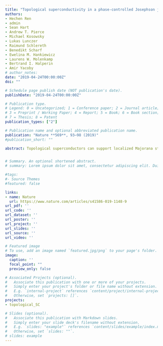 ```yaml
---
title: "Topological superconductivity in a phase-controlled Josephson junction"
authors:
- Hechen Ren
- admin
- Sean Hart
- Andrew T. Pierce
- Michael Kosowsky
- Lukas Lunczer
- Raimund Schlereth
- Benedikt Scharf
- Ewelina M. Hankiewicz
- Laurens W. Molenkamp
- Bertrand I. Halperin
- Amir Yacoby
# author_notes:
date: "2019-04-24T00:00:00Z"
doi: ""

# Schedule page publish date (NOT publication's date).
publishDate: "2019-04-24T00:00:00Z"

# Publication type.
# Legend: 0 = Uncategorized; 1 = Conference paper; 2 = Journal article;
# 3 = Preprint / Working Paper; 4 = Report; 5 = Book; 6 = Book section;
# 7 = Thesis; 8 = Patent
publication_types: ["2"]

# Publication name and optional abbreviated publication name.
publication: "Nature **569**, 93–98 (2019)"
#publication_short: ""

abstract: Topological superconductors can support localized Majorana states at their boundaries. These quasi-particle excitations obey non-Abelian statistics that can be used to encode and manipulate quantum information in a topologically protected manner. Although signatures of Majorana bound states have been observed in one-dimensional systems, there is an ongoing effort to find alternative platforms that do not require fine-tuning of parameters and can be easily scaled to large numbers of states. Here we present an experimental approach towards a two-dimensional architecture of Majorana bound states. Using a Josephson junction made of a HgTe quantum well coupled to thin-film aluminium, we are able to tune the transition between a trivial and a topological superconducting state by controlling the phase difference across the junction and applying an in-plane magnetic field. We determine the topological state of the resulting superconductor by measuring the tunnelling conductance at the edge of the junction. At low magnetic fields, we observe a minimum in the tunnelling spectra near zero bias, consistent with a trivial superconductor. However, as the magnetic field increases, the tunnelling conductance develops a zero-bias peak, which persists over a range of phase differences that expands systematically with increasing magnetic field. Our observations are consistent with theoretical predictions for this system and with full quantum mechanical numerical simulations performed on model systems with similar dimensions and parameters. Our work establishes this system as a promising platform for realizing topological superconductivity and for creating and manipulating Majorana modes and probing topological superconducting phases in two-dimensional systems.


# Summary. An optional shortened abstract.
# summary: Lorem ipsum dolor sit amet, consectetur adipiscing elit. Duis posuere tellus ac convallis placerat. Proin tincidunt magna sed ex sollicitudin condimentum.

#tags:
#- Source Themes
#featured: false

links:
- name: Nature
  url: https://www.nature.com/articles/s41586-019-1148-9
url_pdf: ''
url_code: ''
url_dataset: ''
url_poster: ''
url_project: ''
url_slides: ''
url_source: ''
url_video: ''

# Featured image
# To use, add an image named `featured.jpg/png` to your page's folder. 
image:
  caption: ''
  focal_point: ""
  preview_only: false

# Associated Projects (optional).
#   Associate this publication with one or more of your projects.
#   Simply enter your project's folder or file name without extension.
#   E.g. `internal-project` references `content/project/internal-project/index.md`.
#   Otherwise, set `projects: []`.
projects: 
- topological_SC

# Slides (optional).
#   Associate this publication with Markdown slides.
#   Simply enter your slide deck's filename without extension.
#   E.g. `slides: "example"` references `content/slides/example/index.md`.
#   Otherwise, set `slides: ""`.
# slides: example
---
```

